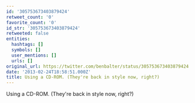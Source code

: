 ```yaml
---
id: '305753673403879424'
retweet_count: '0'
favorite_count: '0'
id_str: '305753673403879424'
retweeted: false
entities:
  hashtags: []
  symbols: []
  user_mentions: []
  urls: []
original_url: https://twitter.com/benbalter/status/305753673403879424
date: '2013-02-24T18:58:51.000Z'
title: Using a CD-ROM. (They're back in style now, right?)
---
```


Using a CD-ROM. (They're back in style now, right?)